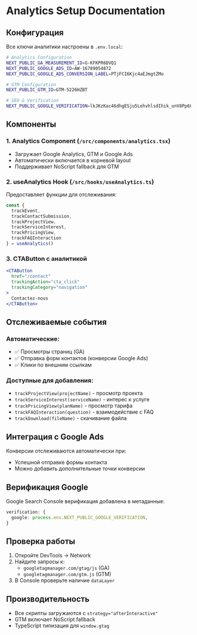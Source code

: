 # Analytics Setup Documentation

## Конфигурация

Все ключи аналитики настроены в `.env.local`:

```bash
# Analytics Configuration
NEXT_PUBLIC_GA_MEASUREMENT_ID=G-KFKPR6DVQ1
NEXT_PUBLIC_GOOGLE_ADS_ID=AW-16789054872
NEXT_PUBLIC_GOOGLE_ADS_CONVERSION_LABEL=PTjFCI6Kjc4aEJmgtZMo

# GTM Configuration
NEXT_PUBLIC_GTM_ID=GTM-5226HZBT

# SEO & Verification
NEXT_PUBLIC_GOOGLE_VERIFICATION=lkJKzKac46dhgESju5LehvhlsdIhik_unV8Pp68VlRk
```

## Компоненты

### 1. Analytics Component (`/src/components/analytics.tsx`)
- Загружает Google Analytics, GTM и Google Ads
- Автоматически включается в корневой layout
- Поддерживает NoScript fallback для GTM

### 2. useAnalytics Hook (`/src/hooks/useAnalytics.ts`)
Предоставляет функции для отслеживания:

```typescript
const { 
  trackEvent, 
  trackContactSubmission, 
  trackProjectView,
  trackServiceInterest,
  trackPricingView,
  trackFAQInteraction 
} = useAnalytics()
```

### 3. CTAButton с аналитикой
```jsx
<CTAButton 
  href="/contact"
  trackingAction="cta_click"
  trackingCategory="navigation"
>
  Contactez-nous
</CTAButton>
```

## Отслеживаемые события

### Автоматические:
- ✅ Просмотры страниц (GA)
- ✅ Отправка форм контактов (конверсии Google Ads)
- ✅ Клики по внешним ссылкам

### Доступные для добавления:
- `trackProjectView(projectName)` - просмотр проекта
- `trackServiceInterest(serviceName)` - интерес к услуге  
- `trackPricingView(planName)` - просмотр тарифа
- `trackFAQInteraction(question)` - взаимодействие с FAQ
- `trackDownload(fileName)` - скачивание файла

## Интеграция с Google Ads

Конверсии отслеживаются автоматически при:
- Успешной отправке формы контакта
- Можно добавить дополнительные точки конверсии

## Верификация Google

Google Search Console верификация добавлена в метаданные:
```typescript
verification: {
  google: process.env.NEXT_PUBLIC_GOOGLE_VERIFICATION,
}
```

## Проверка работы

1. Откройте DevTools → Network 
2. Найдите запросы к:
   - `googletagmanager.com/gtag/js` (GA)
   - `googletagmanager.com/gtm.js` (GTM)
3. В Console проверьте наличие `dataLayer`

## Производительность

- Все скрипты загружаются с `strategy="afterInteractive"`
- GTM включает NoScript fallback
- TypeScript типизация для `window.gtag`
